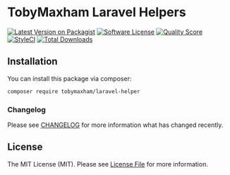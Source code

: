 # TobyMaxham Laravel Helpers

[![Latest Version on Packagist](https://img.shields.io/packagist/v/tobymaxham/laravel-helper.svg?style=flat-square)](https://packagist.org/packages/tobymaxham/laravel-helper)
[![Software License](https://img.shields.io/badge/license-MIT-brightgreen.svg?style=flat-square)](LICENSE.md)
[![Quality Score](https://img.shields.io/scrutinizer/g/TobyMaxham/laravel-helpers.svg?style=flat-square)](https://scrutinizer-ci.com/g/TobyMaxham/laravel-helpers)
[![StyleCI](https://styleci.io/repos/143056829/shield?branch=master)](https://styleci.io/repos/143056829)
[![Total Downloads](https://img.shields.io/packagist/dt/tobymaxham/laravel-helper.svg?style=flat-square)](https://packagist.org/packages/tobymaxham/laravel-helper)

## Installation

You can install this package via composer:

```bash
composer require tobymaxham/laravel-helper
```

### Changelog

Please see [CHANGELOG](CHANGELOG.md) for more information what has changed recently.

## License

The MIT License (MIT). Please see [License File](LICENSE.md) for more information.